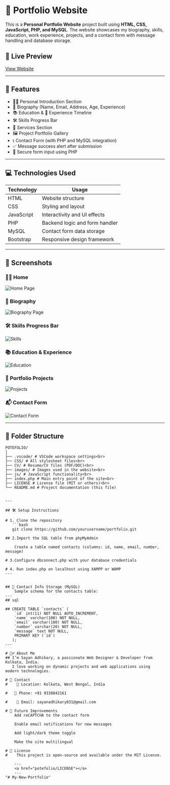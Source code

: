 # 💼 Portfolio Website

This is a **Personal Portfolio Website** project built using **HTML, CSS, JavaScript, PHP, and MySQL**. The website showcases my biography, skills, education, work experience, projects, and a contact form with message handling and database storage.

## 🔗 Live Preview
[View Website](#) <!-- Replace # with your live link if hosted -->

---

## 📂 Features

- 🧑‍💼 Personal Introduction Section
- 🧾 Biography (Name, Email, Address, Age, Experience)
- 📚 Education & 💼 Experience Timeline
- 🛠️ Skills Progress Bar
- 🧰 Services Section
- 🖼️ Project Portfolio Gallery
- 📞 Contact Form (with PHP and MySQL integration)
- ✅ Message success alert after submission
- 🔐 Secure form input using PHP

---

## 💻 Technologies Used

| Technology  | Usage                          |
|-------------|--------------------------------|
| HTML        | Website structure              |
| CSS         | Styling and layout             |
| JavaScript  | Interactivity and UI effects   |
| PHP         | Backend logic and form handler |
| MySQL       | Contact form data storage      |
| Bootstrap   | Responsive design framework    |

---

## 📸 Screenshots
### 🧑‍💼 Home 
![Home Page](screenshots/home_page.png) 

### 🧾 Biography
![Biography Page](screenshots/Biography.png) 

### 🛠️ Skills Progress Bar
![Skills](screenshots/skills.png)

### 📚 Education & Experience
![Education](screenshots/education.png)

### 💼 Portfolio Projects
![Projects](screenshots/project.png)

### 📬 Contact Form
![Contact Form](screenshots/contact.png)

---

## 📁 Folder Structure

```
POTEFOLIO/
│
├── .vscode/ # VSCode workspace settings<br>
├── CSS/ # All stylesheet files<br>
├── CV/ # Resume/CV files (PDF/DOC)<br>
├── images/ # Images used in the website<br>
├── js/ # JavaScript functionality<br>
├── index.php # Main entry point of the site<br>
├── LICENSE # License file (MIT or others)<br>
└── README.md # Project documentation (this file)


---

## 🛠️ Setup Instructions

# 1. Clone the repository  
   ```bash
   git clone https://github.com/yourusername/portfolio.git

## 2.Import the SQL table from phpMyAdmin

    Create a table named contacts (columns: id, name, email, number, message)

# 3.Configure dbconnect.php with your database credentials

# 4. Run index.php on localhost using XAMPP or WAMP
---


## 📌 Contact Info Storage (MySQL)
    Sample schema for the contacts table:
---
## sql

## CREATE TABLE `contacts` (
    `id` int(11) NOT NULL AUTO_INCREMENT,
    `name` varchar(100) NOT NULL,
    `email` varchar(100) NOT NULL,
    `number` varchar(20) NOT NULL,
    `message` text NOT NULL,
    PRIMARY KEY (`id`)
   );
---

# 🙋‍♂️ About Me
## I’m Sayan Adhikary, a passionate Web Designer & Developer from Kolkata, India.
   I love working on dynamic projects and web applications using modern technologies.

# 📧 Contact
#    📍 Location: Kolkata, West Bengal, India

#   📱 Phone: +91 9330842161

#    📧 Email: sayanadhikary831@gmail.com

# 🏁 Future Improvements
    Add reCAPTCHA to the contact form

    Enable email notifications for new messages

    Add light/dark theme toggle

    Make the site multilingual

# 📜 License
#    This project is open-source and available under the MIT License.

    ---
    <a href="potefolio/LICENSE"></a>
    ---
"# My-New-Portfolio" 
